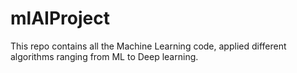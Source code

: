 # mlAIProject
This repo contains all the Machine Learning code, applied different algorithms ranging from ML to Deep learning.
